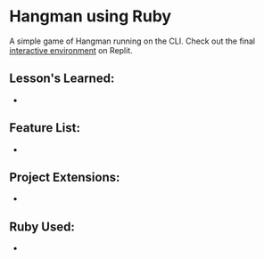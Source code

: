 <h1>Hangman using Ruby</h1>

<p>A simple game of Hangman running on the CLI. Check out the final <a href=''>interactive environment</a> on Replit.</p>

<h2>Lesson's Learned:</h2>
<ul>
    <li></li>
</ul>

<h2>Feature List:</h2>
<ul>
    <li></li>
</ul>

<h2>Project Extensions:</h2>
<ul>
    <li></li>
</ul>

<h2>Ruby Used:</h2>
<ul>
    <li></li>
</ul>
